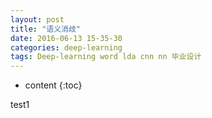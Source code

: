 ```yaml
---
layout: post
title: "语义消歧"
date: 2016-06-13 15-35-30
categories: deep-learning
tags: Deep-learning word lda cnn nn 毕业设计
---
```


* content
{:toc}

test1